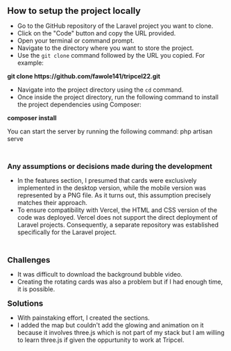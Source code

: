 <p><span style="font-size:20px"><strong>How to setup the project locally</strong></span></p>

<ul>
	<li>Go to the GitHub repository of the Laravel project you want to clone.</li>
	<li>Click on the &quot;Code&quot; button and copy the URL provided.</li>
	<li>Open your terminal or command prompt.</li>
	<li>Navigate to the directory where you want to store the project.</li>
	<li>Use the <code>git clone</code> command followed by the URL you copied. For example:</li>
</ul>

<p><strong>git clone https://github.com/fawole141/tripcel22.git</strong></p>

<ul>
	<li>Navigate into the project directory using the <code>cd</code> command.</li>
	<li>Once inside the project directory, run the following command to install the project dependencies using Composer:</li>
</ul>

<p><strong>composer install</strong></p>

<p>You can start the server by running the following command: php artisan serve</p>

<p>&nbsp;</p>

<p><strong><span style="font-size:16px">Any assumptions or decisions made during the development</span></strong></p>

<ul>
	<li>In the features section, I presumed that cards were exclusively implemented in the desktop version, while the mobile version was represented by a PNG file. As it turns out, this assumption precisely matches their approach.</li>
    	<li>To ensure compatibility with Vercel, the HTML and CSS version of the code was deployed. Vercel does not support the direct deployment of Laravel projects. Consequently, a separate repository was established specifically for the Laravel project.</li>
</ul>

<p>&nbsp;</p>

<p><span style="font-size:18px"><strong>Challenges</strong></span></p>

<ul>
	<li>It was difficult to download the background bubble video.</li>
	<li>Creating the rotating cards was also a problem but if I had enough time, it is possible.</li>
</ul>

<p><span style="font-size:18px"><strong>Solutions</strong></span></p>

<ul>
	<li>With painstaking effort, I created the sections.</li>
	<li>I added the map but couldn't add the glowing and animation on it because it involves three.js which is not part of my stack but I am willing to learn three.js if given the oppurtunity to work at Tripcel.</li>
</ul>
